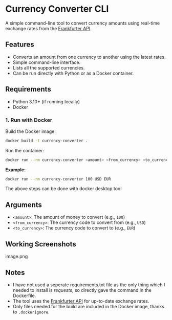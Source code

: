 # Currency Converter CLI

A simple command-line tool to convert currency amounts using real-time exchange rates from the [Frankfurter API](https://www.frankfurter.app/).

## Features

- Converts an amount from one currency to another using the latest rates.
- Simple command-line interface.
- Lists all the supported currencies.
- Can be run directly with Python or as a Docker container.

## Requirements

- Python 3.10+ (if running locally)
- Docker

### 1. Run with Docker

Build the Docker image:
```sh
docker build -t currency-converter .
```

Run the container:
```sh
docker run --rm currency-converter <amount> <from_currency> <to_currency>
```

**Example:**
```sh
docker run --rm currency-converter 100 USD EUR
```

The above steps can be done with docker desktop too!

## Arguments

- `<amount>`: The amount of money to convert (e.g., `100`)
- `<from_currency>`: The currency code to convert from (e.g., `USD`)
- `<to_currency>`: The currency code to convert to (e.g., `EUR`)



## Working Screenshots
image.png


## Notes

- I have not used a seperate requirements.txt file as the only thing which I needed to install is *requests*, so directly gave the command in the Dockerfile.
- The tool uses the [Frankfurter API](https://www.frankfurter.app/) for up-to-date exchange rates.
- Only files needed for the build are included in the Docker image, thanks to `.dockerignore`.

